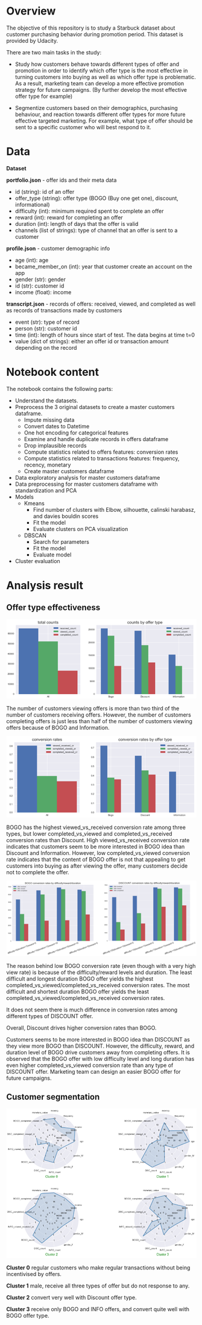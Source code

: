 # Overview 


The objective of this repository is to study a Starbuck dataset about customer purchasing behavior during promotion period. This dataset is provided by Udacity. 

There are two main tasks in the study:

- Study how customers behave towards different types of offer and promotion in order to identify which offer type is the most effective in turning customers into buying as well as which offer type is problematic. As a result, marketing team can develop a more effective promotion strategy for future campaigns. (By further develop the most effective offer type for example)

- Segmentize customers based on their demographics, purchasing behaviour, and reaction towards different offer types for more future effective targeted marketing. For example, what type of offer should be sent to a specific customer who will best respond to it. 

# Data

**Dataset**

**portfolio.json** - offer ids and their meta data

- id (string): id of an offer
- offer_type (string): offer type (BOGO (Buy one get one), discount, informational)
- difficulty (int): minimum required spent to complete an offer
- reward (int): reward for completing an offer
- duration (int): length of days that the offer is valid
- channels (list of strings): type of channel that an offer is sent to a customer

**profile.json** - customer demographic info

- age (int): age
- became_member_on (int): year that customer create an account on the app
- gender (str):  gender
- id (str): customer id
- income (float): income

**transcript.json** - records of offers: received, viewed, and completed as well as records of transactions made by customers

- event (str): type of record
- person (str): customer id
- time (int): length of hours since start of test. The data begins at time t=0
- value (dict of strings): either an offer id or transaction amount depending on the record

# Notebook content

The notebook contains the following parts:

- Understand the datasets.
- Preprocess the 3 original datasets to create a master customers dataframe.
    - Impute missing data
    - Convert dates to Datetime
    - One hot encoding for categorical features
    - Examine and handle duplicate records in offers dataframe
    - Drop implausible records
    - Compute statistics related to offers features: conversion rates
    - Compute statistics related to transactions features: frequency, recency, monetary
    - Create master customers dataframe
- Data exploratory analysis for master customers dataframe
- Data preprocessing for master customers dataframe with standardization and PCA
- Models
    - Kmeans
        - Find number of clusters with Elbow, silhouette, calinski harabasz, and davies bouldin scores
        - Fit the model
        - Evaluate clusters on PCA visualization
    - DBSCAN
        - Search for parameters
        - Fit the model
        - Evaluate model
- Cluster evaluation 

# Analysis result

## Offer type effectiveness

<img src="https://github.com/huongdo108/customer-segmentation-starbucks-data/blob/master/images/offer_counts.PNG" align="centre">


The number of customers viewing offers is more than two third of the number of customers receiving offers. However, the number of customers completing offers is just less than half of the number of customers viewing offers because of BOGO and Information. 


<img src="https://github.com/huongdo108/customer-segmentation-starbucks-data/blob/master/images/conversion_rates.PNG" align="centre">

BOGO has the highest viewed_vs_received conversion rate among three types, but lower completed_vs_viewed and completed_vs_received conversion rates than Discount. High viewed_vs_received conversion rate indicates that customers seem to be more interested in BOGO idea than Discount and Information. However, low completed_vs_viewed conversion rate indicates that the content of BOGO offer is not that appealing to get customers into buying as after viewing the offer, many customers decide not to complete the offer.

<img src="https://github.com/huongdo108/customer-segmentation-starbucks-data/blob/master/images/cr_by_bogo_discount.PNG" align="centre">

The reason behind low BOGO conversion rate (even though with a very high view rate) is because of the difficulty/reward levels and duration. The least difficult and longest duration BOGO offer yields the highest completed_vs_viewed/completed_vs_received conversion rates. The most difficult and shortest duration BOGO offer yields the least completed_vs_viewed/completed_vs_received conversion rates.

It does not seem there is much difference in conversion rates among different types of DISCOUNT offer.

Overall, Discount drives higher conversion rates than BOGO.

Customers seems to be more interested in BOGO idea than DISCOUNT as they view more BOGO than DISCOUNT. However, the difficulty, reward, and duration level of BOGO drive customers away from completing offers. It is observed that the BOGO offer with low difficulty level and long duration has even higher completed_vs_viewed conversion rate than any type of DISCOUNT offer. Marketing team can design an easier BOGO offer for future campaigns.

## Customer segmentation

<img src="https://github.com/huongdo108/customer-segmentation-starbucks-data/blob/master/images/clusters.PNG" align="centre">

**Cluster 0** regular customers who make regular transactions without being incentivised by offers.

**Cluster 1** male, receive all three types of offer but do not response to any.

**Cluster 2** convert very well with Discount offer type. 

**Cluster 3** receive only BOGO and INFO offers, and convert quite well with BOGO offer type.